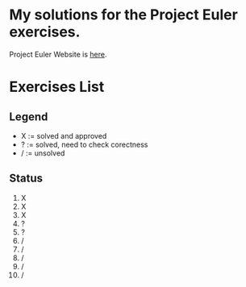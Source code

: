 # My solutions for the Project Euler exercises.


Project Euler Website is [here](projecteuler.net).

# Exercises List

## Legend

* X := solved and approved
* ? := solved, need to check corectness
* / := unsolved

## Status

1. X
2. X
3. X
4. ?
5. ?
6. /
7. /
8. /
9. /
10. /
